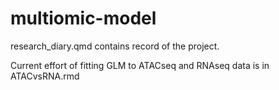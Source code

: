 # multiomic-model

research_diary.qmd contains record of the project.

Current effort of fitting GLM to ATACseq and RNAseq data is in ATACvsRNA.rmd
